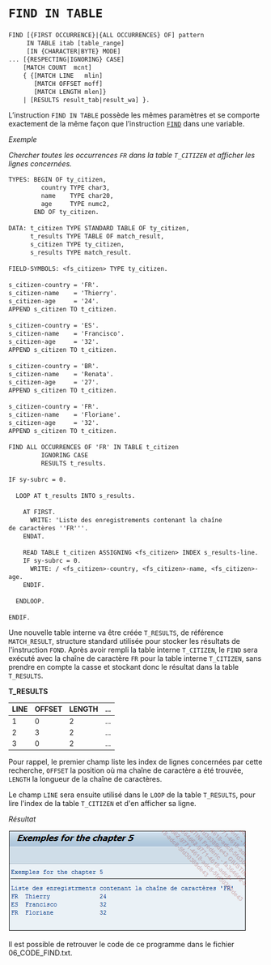 # **`FIND IN TABLE`**

```JS
FIND [{FIRST OCCURRENCE}|{ALL OCCURRENCES} OF] pattern
     IN TABLE itab [table_range]
     [IN {CHARACTER|BYTE} MODE]
... [{RESPECTING|IGNORING} CASE]
    [MATCH COUNT  mcnt]
    { {[MATCH LINE   mlin]
       [MATCH OFFSET moff]
       [MATCH LENGTH mlen]}
    | [RESULTS result_tab|result_wa] }.
```

L’instruction `FIND IN TABLE` possède les mêmes paramètres et se comporte exactement de la même façon que l’instruction [`FIND`](../01_Variables/07_find.md) dans une variable.

_Exemple_

_Chercher toutes les occurrences `FR` dans la table `T_CITIZEN` et afficher les lignes concernées._

```JS
TYPES: BEGIN OF ty_citizen,
         country TYPE char3,
         name    TYPE char20,
         age     TYPE numc2,
       END OF ty_citizen.

DATA: t_citizen TYPE STANDARD TABLE OF ty_citizen,
      t_results TYPE TABLE OF match_result,
      s_citizen TYPE ty_citizen,
      s_results TYPE match_result.

FIELD-SYMBOLS: <fs_citizen> TYPE ty_citizen.

s_citizen-country = 'FR'.
s_citizen-name    = 'Thierry'.
s_citizen-age     = '24'.
APPEND s_citizen TO t_citizen.

s_citizen-country = 'ES'.
s_citizen-name    = 'Francisco'.
s_citizen-age     = '32'.
APPEND s_citizen TO t_citizen.

s_citizen-country = 'BR'.
s_citizen-name    = 'Renata'.
s_citizen-age     = '27'.
APPEND s_citizen TO t_citizen.

s_citizen-country = 'FR'.
s_citizen-name    = 'Floriane'.
s_citizen-age     = '32'.
APPEND s_citizen TO t_citizen.

FIND ALL OCCURRENCES OF 'FR' IN TABLE t_citizen
         IGNORING CASE
         RESULTS t_results.

IF sy-subrc = 0.

  LOOP AT t_results INTO s_results.

    AT FIRST.
      WRITE: 'Liste des enregistrements contenant la chaîne
de caractères ''FR'''.
    ENDAT.

    READ TABLE t_citizen ASSIGNING <fs_citizen> INDEX s_results-line.
    IF sy-subrc = 0.
      WRITE: / <fs_citizen>-country, <fs_citizen>-name, <fs_citizen>-age.
    ENDIF.

  ENDLOOP.

ENDIF.
```

Une nouvelle table interne va être créée `T_RESULTS`, de référence `MATCH_RESULT`, structure standard utilisée pour stocker les résultats de l'instruction `FOND`. Après avoir rempli la table interne `T_CITIZEN`, le `FIND` sera exécuté avec la chaîne de caractère `FR` pour la table interne `T_CITIZEN`, sans prendre en compte la casse et stockant donc le résultat dans la table `T_RESULTS`.

**T_RESULTS**

| **LINE** | **OFFSET** | **LENGTH** | **...** |
| -------- | ---------- | ---------- | ------- |
| 1        | 0          | 2          | ...     |
| 2        | 3          | 2          | ...     |
| 3        | 0          | 2          | ...     |

Pour rappel, le premier champ liste les index de lignes concernées par cette recherche, `OFFSET` la position où ma chaîne de caractère a été trouvée, `LENGTH` la longueur de la chaîne de caractères.

Le champ `LINE` sera ensuite utilisé dans le `LOOP` de la table `T_RESULTS`, pour lire l'index de la table `T_CITIZEN` et d'en afficher sa ligne.

_Résultat_

![](../00_Ressources/08_15_01.png)

Il est possible de retrouver le code de ce programme dans le fichier 06_CODE_FIND.txt.
